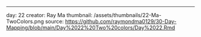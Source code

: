 ---
day: 22
creator: Ray Ma
thumbnail: /assets/thumbnails/22-Ma-TwoColors.png
source: https://github.com/raymondma0129/30-Day-Mapping/blob/main/Day%2022%20Two%20colors/Day%2022.Rmd